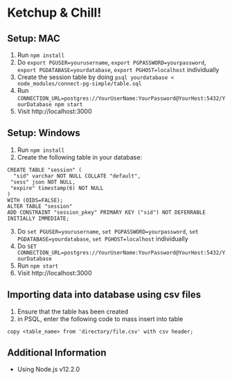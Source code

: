 # Ketchup & Chill!

## Setup: MAC
1. Run `npm install`
2. Do `export PGUSER=yourusername`, `export PGPASSWORD=yourpassword`, `export PGDATABASE=yourdatabase`, `export PGHOST=localhost` individually
3. Create the session table by doing `psql yourdatabase < node_modules/connect-pg-simple/table.sql`
4. Run `CONNECTION_URL=postgres://YourUserName:YourPassword@YourHost:5432/YourDatabase npm start`
5. Visit http://localhost:3000

## Setup: Windows
1. Run `npm install`
2. Create the following table in your database:

```
CREATE TABLE "session" (
  "sid" varchar NOT NULL COLLATE "default",
 "sess" json NOT NULL,
 "expire" timestamp(6) NOT NULL
)
WITH (OIDS=FALSE);
ALTER TABLE "session" 
ADD CONSTRAINT "session_pkey" PRIMARY KEY ("sid") NOT DEFERRABLE INITIALLY IMMEDIATE;
```

3. Do `set PGUSER=yourusername`, `set PGPASSWORD=yourpassword`, `set PGDATABASE=yourdatabase`, `set PGHOST=localhost` individually
4. Do `SET CONNECTION_URL=postgres://YourUserName:YourPassword@YourHost:5432/YourDatabase`
5. Run `npm start`
6. Visit http://localhost:3000

## Importing data into database using csv files
1. Ensure that the table has been created 
2. in PSQL, enter the following code to mass insert into table
```
copy <table_name> from 'directory/file.csv' with csv header;
```

## Additional Information
- Using Node.js v12.2.0
